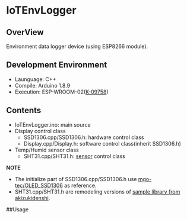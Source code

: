 # IoTEnvLogger

## OverView
Environment data logger device (using ESP8266 module).

## Development Environment
 * Launguage: C++
 * Compile: Arduino 1.8.9
 * Execution: ESP-WROOM-02([K-09758](http://akizukidenshi.com/catalog/g/gK-09758/))

## Contents
 * IoTEnvLogger.ino: main source
 * Display control class
	* SSD1306.cpp/SSD1306.h: hardware control class
	* Display.cpp/Display.h: software control class(inherit SSD1306.h)
 * Temp/Humid sensor class
	* SHT31.cpp/SHT31.h: [sensor](http://akizukidenshi.com/catalog/g/gK-12125/) control class

__NOTE__  
 * The initialize part of SSD1306.cpp/SSD1306.h use [mgo-tec/OLED_SSD1306](https://github.com/mgo-tec/OLED_SSD1306) as reference.  
 * SHT31.cpp/SHT31.h are remodeling versions of [sample library from akizukidenshi](http://akizukidenshi.com/download/AE_SHT31.zip).
 
##Usage


